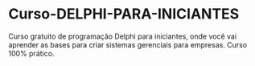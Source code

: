 # Curso-DELPHI-PARA-INICIANTES
Curso gratuito de programação Delphi para iniciantes, onde você vai aprender as bases para criar sistemas gerenciais para empresas. Curso 100% prático.
